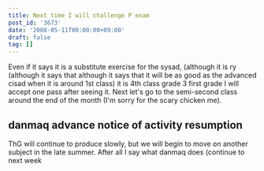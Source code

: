 ```yaml
---
title: Next time I will challenge P exam
post_id: '3673'
date: '2008-05-11T00:00:00+09:00'
draft: false
tag: []
---
```


Even if it says it is a substitute exercise for the sysad, (although it is ry (although it says that although it says that it will be as good as the advanced cisad when it is around 1st class) it is 4th class grade 3 first grade I will accept one pass after seeing it. Next let's go to the semi-second class around the end of the month (I'm sorry for the scary chicken me).

## danmaq advance notice of activity resumption

ThG will continue to produce slowly, but we will begin to move on another subject in the late summer. After all I say what danmaq does (continue to next week